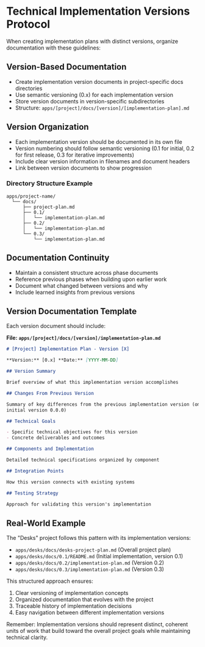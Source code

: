 # Technical Implementation Versions Protocol

When creating implementation plans with distinct versions, organize
documentation with these guidelines:

## Version-Based Documentation

- Create implementation version documents in project-specific docs directories
- Use semantic versioning (0.x) for each implementation version
- Store version documents in version-specific subdirectories
- Structure: `apps/[project]/docs/[version]/[implementation-plan].md`

## Version Organization

- Each implementation version should be documented in its own file
- Version numbering should follow semantic versioning (0.1 for initial, 0.2 for
  first release, 0.3 for iterative improvements)
- Include clear version information in filenames and document headers
- Link between version documents to show progression

### Directory Structure Example

```
apps/project-name/
  └── docs/
      ├── project-plan.md
      ├── 0.1/
      │   └── implementation-plan.md
      ├── 0.2/
      │   └── implementation-plan.md
      └── 0.3/
          └── implementation-plan.md
```

## Documentation Continuity

- Maintain a consistent structure across phase documents
- Reference previous phases when building upon earlier work
- Document what changed between versions and why
- Include learned insights from previous versions

## Version Documentation Template

Each version document should include:

**File: `apps/[project]/docs/[version]/implementation-plan.md`**

```markdown
# [Project] Implementation Plan - Version [X]

**Version:** [0.x] **Date:** [YYYY-MM-DD]

## Version Summary

Brief overview of what this implementation version accomplishes

## Changes From Previous Version

Summary of key differences from the previous implementation version (omit for
initial version 0.0.0)

## Technical Goals

- Specific technical objectives for this version
- Concrete deliverables and outcomes

## Components and Implementation

Detailed technical specifications organized by component

## Integration Points

How this version connects with existing systems

## Testing Strategy

Approach for validating this version's implementation
```

## Real-World Example

The "Desks" project follows this pattern with its implementation versions:

- `apps/desks/docs/desks-project-plan.md` (Overall project plan)
- `apps/desks/docs/0.1/README.md` (Initial implementation, version 0.1)
- `apps/desks/docs/0.2/implementation-plan.md` (Version 0.2)
- `apps/desks/docs/0.3/implementation-plan.md` (Version 0.3)

This structured approach ensures:

1. Clear versioning of implementation concepts
2. Organized documentation that evolves with the project
3. Traceable history of implementation decisions
4. Easy navigation between different implementation versions

Remember: Implementation versions should represent distinct, coherent units of
work that build toward the overall project goals while maintaining technical
clarity.
